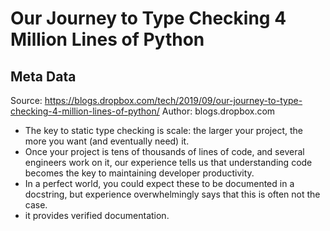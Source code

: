 # Our Journey to Type Checking 4 Million Lines of Python

## Meta Data

Source:  https://blogs.dropbox.com/tech/2019/09/our-journey-to-type-checking-4-million-lines-of-python/ 
Author: blogs.dropbox.com

- The key to static type checking is scale: the larger your project, the more you want (and eventually need) it.
- Once your project is tens of thousands of lines of code, and several engineers work on it, our experience tells us that understanding code becomes the key to maintaining developer productivity.
- In a perfect world, you could expect these to be documented in a docstring, but experience overwhelmingly says that this is often not the case.
- it provides verified documentation.
